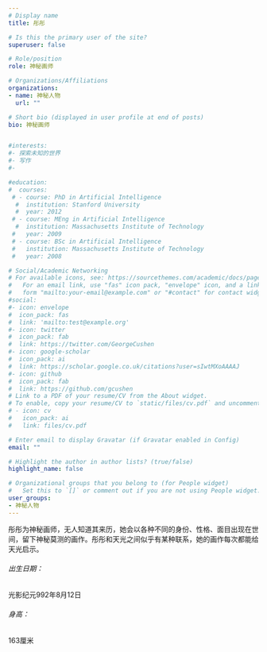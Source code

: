 ```yaml
---
# Display name
title: 彤彤

# Is this the primary user of the site?
superuser: false

# Role/position
role: 神秘画师

# Organizations/Affiliations
organizations:
- name: 神秘人物
  url: ""

# Short bio (displayed in user profile at end of posts)
bio: 神秘画师


#interests:
#- 探索未知的世界
#- 写作
#- 

#education:
#  courses:
 # - course: PhD in Artificial Intelligence
  #  institution: Stanford University
  #  year: 2012
 # - course: MEng in Artificial Intelligence
  #  institution: Massachusetts Institute of Technology
 #   year: 2009
 # - course: BSc in Artificial Intelligence
 #   institution: Massachusetts Institute of Technology
 #   year: 2008

# Social/Academic Networking
# For available icons, see: https://sourcethemes.com/academic/docs/page-builder/#icons
#   For an email link, use "fas" icon pack, "envelope" icon, and a link in the
#   form "mailto:your-email@example.com" or "#contact" for contact widget.
#social:
#- icon: envelope
#  icon_pack: fas
#  link: 'mailto:test@example.org'
#- icon: twitter
#  icon_pack: fab
#  link: https://twitter.com/GeorgeCushen
#- icon: google-scholar
#  icon_pack: ai
#  link: https://scholar.google.co.uk/citations?user=sIwtMXoAAAAJ
#- icon: github
#  icon_pack: fab
#  link: https://github.com/gcushen
# Link to a PDF of your resume/CV from the About widget.
# To enable, copy your resume/CV to `static/files/cv.pdf` and uncomment the lines below.
# - icon: cv
#   icon_pack: ai
#   link: files/cv.pdf

# Enter email to display Gravatar (if Gravatar enabled in Config)
email: ""

# Highlight the author in author lists? (true/false)
highlight_name: false

# Organizational groups that you belong to (for People widget)
#   Set this to `[]` or comment out if you are not using People widget.
user_groups:
- 神秘人物
---
```


彤彤为神秘画师，无人知道其来历，她会以各种不同的身份、性格、面目出现在世间，留下神秘莫测的画作。彤彤和天光之间似乎有某种联系，她的画作每次都能给天光启示。



###### 出生日期：

光影纪元992年8月12日

###### 身高：

163厘米

